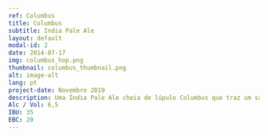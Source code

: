 ```yaml
---
ref: Columbus
title: Columbus
subtitle: India Pale Ale
layout: default
modal-id: 2
date: 2014-07-17
img: columbus_hop.png
thumbnail: columbus_thumbnail.png
alt: image-alt
lang: pt
project-date: Novembro 2019
description: Uma Índia Pale Ale cheia de lúpulo Columbus que traz um sabor aromático. Perfeita para os amantes de cervejas amargas.
Alc / Vol: 6,5
IBU: 35
EBC: 20
---
```

